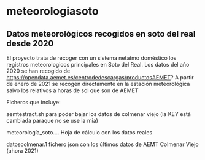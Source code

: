 # meteorologiasoto
Datos meteorológicos recogidos en soto del real desde 2020
----------------------------------------------------------
El proyecto trata de recoger con un sistema netatmo doméstico los registros meteorologicos principales en Soto del Real. Los datos del año 2020 se han recogido de  https://opendata.aemet.es/centrodedescargas/productosAEMET?
A partir de enero de 2021 se recogen directamente en la estación meteorológica salvo los relativos a horas de sol que son de AEMET

Ficheros que incluye:

aemtestract.sh para poder bajar los datos de colmenar viejo (la KEY está cambiada paraque no se use la mia)

meteorología_soto.... Hoja de cálculo con los datos reales

datoscolmenar.1 fichero json con los últimos datos de AEMT Colmenar Viejo (ahora 2021)

